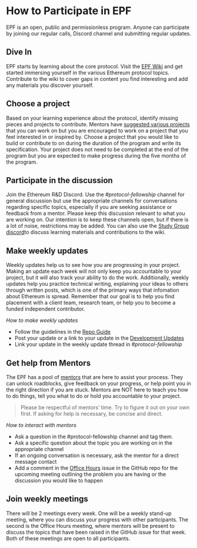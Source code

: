 # How to Participate in EPF

EPF is an open, public and permissionless program. Anyone can participate by joining our regular calls, Discord channel and submitting regular updates. 

## Dive In

EPF starts by learning about the core protocol. Visit the [EPF Wiki](https://epf.wiki) and get started immersing yourself in the various Ethereum protocol topics. Contribute to the wiki to cover gaps in content you find interesting and add any materials you discover yourself.

## Choose a project

Based on your learning experience about the protocol, identify missing pieces and projects to contribute. Mentors have [suggested various projects](/projects/project-ideas.md) that you can work on but you are encouraged to work on a project that you feel interested in or inspired by. Choose a project that you would like to build or contribute to on during the duration of the program and write its specification. Your project does not need to be completed at the end of the program but you are expected to make progress during the five months of the program. 

## Participate in the discussion

Join the Ethereum R&D Discord. Use the *#protocol-fellowship* channel for general discussion but use the appropriate channels for conversations regarding specific topics, especially if you are seeking assistance or feedback from a mentor. Please keep this discussion relevant to what you are working on. Our intention is to keep these channels open, but if there is a lot of noise, restrictions may be added. You can also use the [Study Group discord](https://discord.gg/hFrSEHyjYZ)to discuss learning materials and contributions to the wiki. 

## Make weekly updates

Weekly updates help us to see how you are progressing in your project. Making an update each week will not only keep you accountable to your project, but it will also track your ability to do the work. Additionally, weekly updates help you practice technical writing, explaining your ideas to others through written posts, which is one of the primary ways that infomation about Ethereum is spread. Remember that our goal is to help you find placement with a client team, research team, or help you to become a funded independent contributor.

*How to make weekly updates*
- Follow the guidelines in the [Repo Guide](./repo-guide.md)
- Post your update or a link to your update in the [Development Updates](/development-updates.md)
- Link your update in the weekly update thread in *#protocol-fellowship*

## Get help from Mentors

The EPF has a pool of [mentors](./mentors.md) that are here to assist your process. They can unlock roadblocks, give feedback on your progress, or help point you in the right direction if you are stuck. Mentors are NOT here to teach you how to do things, tell you what to do or hold you accountable to your project. 

>Please be respectful of mentors’ time. Try to figure it out on your own first. If asking for help is necessary, be concise and direct.

*How to interact with mentors*
- Ask a question in the #protocol-fellowship channel and tag them.
- Ask a specific question about the topic you are working on in the appropriate channel
- If an ongoing conversation is necessary, ask the mentor for a direct message contact
- Add a comment in the [Office Hours](https://github.com/eth-protocol-fellows/cohort-three/issues) issue in the GitHub repo for the upcoming meeting outlining the problem you are having or the discussion you would like to happen

## Join weekly meetings

There will be 2 meetings every week. One will be a weekly stand-up meeting, where you can discuss your progress with other participants. The second is the Office Hours meeting, where mentors will be present to discuss the topics that have been raised in the GitHub issue for that week. Both of these meetings are open to all participants.
